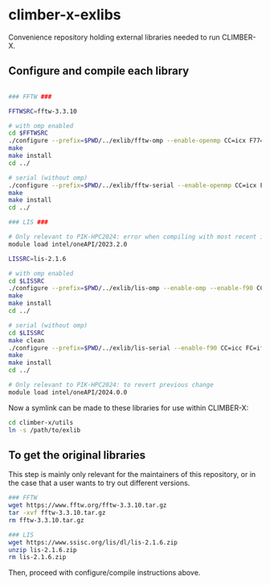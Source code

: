 # climber-x-exlibs
Convenience repository holding external libraries needed to run CLIMBER-X.

## Configure and compile each library

```bash

### FFTW ###

FFTWSRC=fftw-3.3.10

# with omp enabled
cd $FFTWSRC
./configure --prefix=$PWD/../exlib/fftw-omp --enable-openmp CC=icx F77=ifx 'FFLAGS=-Ofast -march=core-avx2 -mtune=core-avx2 -traceback' 'CFLAGS=-Ofast -march=core-avx2 -mtune=core-avx2 -traceback'
make
make install
cd ../

# serial (without omp) 
./configure --prefix=$PWD/../exlib/fftw-serial --enable-openmp CC=icx F77=ifx 'FFLAGS=-Ofast -march=core-avx2 -mtune=core-avx2 -traceback' 'CFLAGS=-Ofast -march=core-avx2 -mtune=core-avx2 -traceback'
make
make install
cd ../

### LIS ###

# Only relevant to PIK-HPC2024: error when compiling with most recent intel OneAPI 2024.0
module load intel/oneAPI/2023.2.0

LISSRC=lis-2.1.6

# with omp enabled
cd $LISSRC
./configure --prefix=$PWD/../exlib/lis-omp --enable-omp --enable-f90 CC=icc FC=ifort 'FFLAGS=-Ofast -march=core-avx2 -mtune=core-avx2 -traceback' 'CFLAGS=-Ofast -march=core-avx2 -mtune=core-avx2 -traceback'
make
make install
cd ../

# serial (without omp) 
cd $LISSRC
make clean
./configure --prefix=$PWD/../exlib/lis-serial --enable-f90 CC=icc FC=ifort 'FFLAGS=-Ofast -march=core-avx2 -mtune=core-avx2 -traceback' 'CFLAGS=-Ofast -march=core-avx2 -mtune=core-avx2 -traceback'
make
make install
cd ../

# Only relevant to PIK-HPC2024: to revert previous change
module load intel/oneAPI/2024.0.0

```

Now a symlink can be made to these libraries for use within CLIMBER-X:

```bash
cd climber-x/utils
ln -s /path/to/exlib
```




## To get the original libraries

This step is mainly only relevant for the maintainers of this repository,
or in the case that a user wants to try out different versions.

```bash
### FFTW
wget https://www.fftw.org/fftw-3.3.10.tar.gz
tar -xvf fftw-3.3.10.tar.gz
rm fftw-3.3.10.tar.gz

### LIS
wget https://www.ssisc.org/lis/dl/lis-2.1.6.zip
unzip lis-2.1.6.zip
rm lis-2.1.6.zip
```

Then, proceed with configure/compile instructions above.
